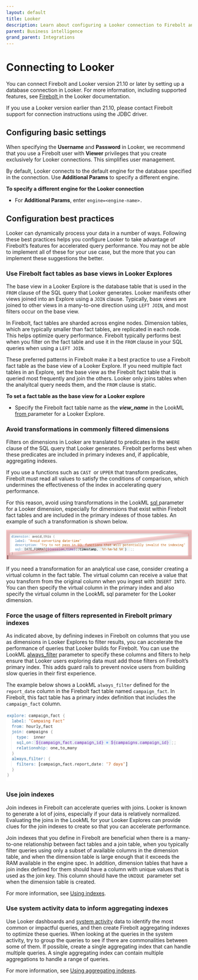 ```yaml
---
layout: default
title: Looker
description: Learn about configuring a Looker connection to Firebolt and get tips and best practices for using Looker with Firebolt.
parent: Business intelligence
grand_parent: Integrations
---
```


# Connecting to Looker

You can connect Firebolt and Looker version 21.10 or later by setting up a database connection in Looker. For more information, including supported features, see [Firebolt ](https://docs.looker.com/setup-and-management/database-config/firebolt) in the Looker documentation.

If you use a Looker version earlier than 21.10, please contact Firebolt support for connection instructions using the JDBC driver.

## Configuring basic settings

When specifying the **Username** and **Password** in Looker, we recommend that you use a Firebolt user with **Viewer** privileges that you create exclusively for Looker connections. This simplifies user management.

By default, Looker connects to the default engine for the database specified in the connection. Use **Additional Params** to specify a different engine.

**To specify a different engine for the Looker connection**

* For **Additional Params**, enter `engine=<engine-name>.`

## Configuration best practices

Looker can dynamically process your data in a number of ways. Following these best practices helps you configure Looker to take advantage of Firebolt’s features for accelerated query performance. You may not be able to implement all of these for your use case, but the more that you can implement these suggestions the better.

### Use Firebolt fact tables as base views in Looker Explores

The base view in a Looker Explore is the database table that is used in the `FROM` clause of the SQL query that Looker generates. Looker manifests other views joined into an Explore using a `JOIN` clause. Typically, base views are joined to other views in a many-to-one direction using `LEFT JOIN`, and most filters occur on the base view.

In Firebolt, fact tables are sharded across engine nodes. Dimension tables, which are typically smaller than fact tables, are replicated in each node. This helps optimize query performance. Firebolt typically performs best when you filter on the fact table and use it in the `FROM` clause in your SQL queries when using a `LEFT JOIN`.

These preferred patterns in Firebolt make it a best practice to use a Firebolt fact table as the base view of a Looker Explore. If you need multiple fact tables in an Explore, set the base view as the Firebolt fact table that is queried most frequently and join the others. Looker only joins tables when the analyitcal query needs them, and the `FROM` clause is static.

**To set a fact table as the base view for a Looker explore**

* Specify the Firebolt fact table name as the _**view\_name**_ in the LookML [from ](https://docs.looker.com/reference/explore-params/from-for-explore)parameter for a Looker Explore.

### Avoid transformations in commonly filtered dimensions

Filters on dimensions in Looker are translated to predicates in the `WHERE` clause of the SQL query that Looker generates. Firebolt performs best when these predicates are included in primary indexes and, if applicable, aggregating indexes.

If you use a functions such as `CAST `or `UPPER` that transform predicates, Firebolt must read all values to satisfy the conditions of comparison, which undermines the effectiveness of the index in accelerating query performance.

For this reason, avoid using transformations in the LookML [sql ](https://docs.looker.com/reference/field-params/sql)parameter for a Looker dimension, especially for dimensions that exist within Firebolt fact tables and are included in the primary indexes of those tables. An example of such a transformation is shown below.


![Anti-pattern showing transformation within a dimension in Looker](../../assets/images/looker_no_transform.png)

If you need a transformation for an analytical use case, consider creating a virtual column in the fact table. The virtual column can receive a value that you transform from the original column when you ingest with `INSERT INTO`. You can then specify the virtual column in the primary index and also specify the virtual column in the LookML sql parameter for the Looker dimension.

### Force the usage of filters represented in Firebolt primary indexes

As indicated above, by defining indexes in Firebolt on columns that you use as dimensions in Looker Explores to filter results, you can accelerate the performance of queries that Looker builds for Firebolt. You can use the LookML [always_filter](https://docs.looker.com/reference/explore-params/always_filter) parameter to specify these columns and filters to help ensure that Looker users exploring data must add those filters on Firebolt’s primary index. This adds guard rails to prevent novice users from building slow queries in their first experience.

The example below shows a LookML `always_filter` defined for the `report_date` column in the Firebolt fact table named `campaign_fact`. In Firebolt, this fact table has a primary index definition that includes the `campaign_fact` column.

![A Looker always_filter created for a primary index column](../../assets/images/Looker_always_filter.png)

### Use join indexes

Join indexes in Firebolt can accelerate queries with joins. Looker is known to generate a lot of joins, especially if your data is relatively normalized. Evaluating the joins in the LookML for your Looker Explores can provide clues for the join indexes to create so that you can accelerate performance.

Join indexes that you define in Firebolt are beneficial when there is a many-to-one relationship between fact tables and a join table, when you typically filter queries using only a subset of available columns in the dimension table, and when the dimension table is large enough that it exceeds the RAM available in the engine spec. In addition, dimension tables that have a join index defined for them should have a column with unique values that is used as the join key. This column should have the `UNIQUE `parameter set when the dimension table is created.

For more information, see [Using indexes](../../using-indexes/using-indexes.md).

### Use system activity data to inform aggregating indexes

Use Looker dashboards and [system activity](https://docs.looker.com/admin-options/system-activity) data to identify the most common or impactful queries, and then create Firebolt aggregating indexes to optimize these queries. When looking at the queries in the system activity, try to group the queries to see if there are commonalities between some of them. If possible, create a single aggregating index that can handle multiple queries. A single aggregating index can contain multiple aggregations to handle a range of queries.

For more information, see [Using aggregating indexes](../../using-indexes/using-aggregating-indexes.md).
